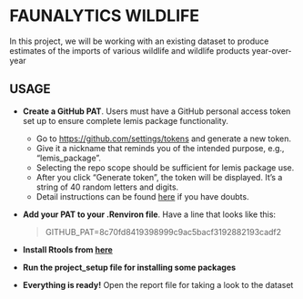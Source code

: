# FAUNALYTICS WILDLIFE
In this project, we will be working with an existing dataset to produce estimates of the imports of various wildlife and wildlife products year-over-year

## USAGE

- **Create a GitHub PAT**. Users must have a GitHub personal access token set up to ensure complete lemis package functionality. 
  - Go to https://github.com/settings/tokens and generate a new token. 
  - Give it a nickname that reminds you of the intended purpose, e.g., “lemis_package”. 
  - Selecting the repo scope should be sufficient for lemis package use.
  - After you click “Generate token”, the token will be displayed. It’s a string of 40 random letters and digits.
  - Detail instructions can be found [here](https://happygitwithr.com/github-pat.html#step-by-step) if you have doubts. 
  
 - **Add your PAT to your .Renviron file**. Have a line that looks like this:
    > GITHUB_PAT=8c70fd8419398999c9ac5bacf3192882193cadf2
    
 - **Install Rtools from [here](https://cran.r-project.org/bin/windows/Rtools/)**
  
 - **Run the project_setup file for installing some packages**
 - **Everything is ready!** Open the report file for taking a look to the dataset


